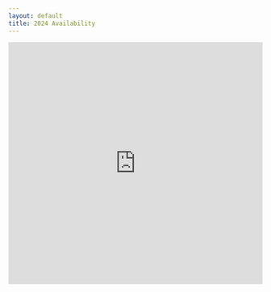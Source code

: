 ```yaml
---
layout: default
title: 2024 Availability
---
```


<iframe width="640px" height="480px" src="https://forms.office.com/r/Pc1yHSDfSA?embed=true" frameborder="0" marginwidth="0" marginheight="0" style="border: none; max-width:100%; max-height:100vh" allowfullscreen webkitallowfullscreen mozallowfullscreen msallowfullscreen> </iframe>